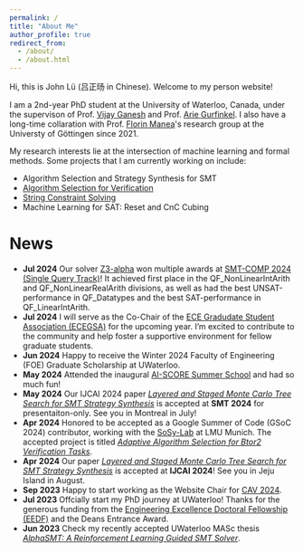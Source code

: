 ```yaml
---
permalink: /
title: "About Me"
author_profile: true
redirect_from: 
  - /about/
  - /about.html
---
```


Hi, this is John Lü (吕正旸 in Chinese). Welcome to my person website!

I am a 2nd-year PhD student at the University of Waterloo, Canada, under the supervison of Prof. [Vijay Ganesh](https://vganesh1.github.io/) and Prof. [Arie Gurfinkel](https://arieg.bitbucket.io/). I also have a long-time collaration with Prof. [Florin Manea](https://flmanea.blogspot.com/)'s research group at the Universty of Göttingen since 2021.

My research interests lie at the intersection of machine learning and formal methods. Some projects that I am currently working on include:

- Algorithm Selection and Strategy Synthesis for SMT
- [Algorithm Selection for Verification](https://summerofcode.withgoogle.com/programs/2024/projects/FGmF8gS3)
- [String Constraint Solving](https://z3string.github.io/)
- Machine Learning for SAT: Reset and CnC Cubing

News
======
- **Jul 2024** Our solver [Z3-alpha](https://www.ijcai.org/proceedings/2024/0211.pdf) won multiple awards at [SMT-COMP 2024 (Single Query Track)](https://smt-comp.github.io/2024/results/results-single-query/)!  It achieved first place in the QF_NonLinearIntArith and QF_NonLinearRealArith divisions, as well as had the best UNSAT-performance in QF_Datatypes and the best SAT-performance in QF_LinearIntArith. 
- **Jul 2024** I will serve as the Co-Chair of the [ECE Gradudate Student Association (ECEGSA)](https://uwaterloo.ca/electrical-computer-engineering-graduate-student-association/) for the upcoming year. I’m excited to contribute to the community and help foster a supportive environment for fellow graduate students.
- **Jun 2024** Happy to receive the Winter 2024 Faculty of Engineering (FOE) Graduate Scholarship at UWaterloo.
- **May 2024** Attended the inaugural [AI-SCORE Summer School](https://ai-score.github.io/) and had so much fun!
- **May 2024** Our IJCAI 2024 paper *[Layered and Staged Monte Carlo Tree Search for SMT Strategy Synthesis](https://arxiv.org/abs/2401.17159)* is accepted at **SMT 2024** for presentaiton-only. See you in Montreal in July!
- **Apr 2024** Honored to be accepted as a Google Summer of Code (GSoC 2024) contributor, working with the [SoSy-Lab](https://www.sosy-lab.org/) at LMU Munich. The accepted project is titled *[Adaptive Algorithm Selection for Btor2 Verification Tasks](https://summerofcode.withgoogle.com/programs/2024/projects/FGmF8gS3)*. 
- **Apr 2024** Our paper *[Layered and Staged Monte Carlo Tree Search for SMT Strategy Synthesis](https://arxiv.org/abs/2401.17159)* is accepted at **IJCAI 2024**! See you in Jeju Island in August.
- **Sep 2023** Happy to start working as the Website Chair for [CAV 2024](https://i-cav.org/2024/).
- **Jul 2023** Offcially start my PhD journey at UWaterloo! Thanks for the generous funding from the [Engineering Excellence Doctoral Fellowship (EEDF)](https://uwaterloo.ca/graduate-studies-postdoctoral-affairs/awards/engineering-excellence-masters-and-doctoral-fellowships-eemf) and the Deans Entrance Award. 
- **Jun 2023** Check my recently accepted UWaterloo MASc thesis *[AlphaSMT: A Reinforcement Learning Guided SMT Solver](https://uwspace.uwaterloo.ca/handle/10012/19562)*.
